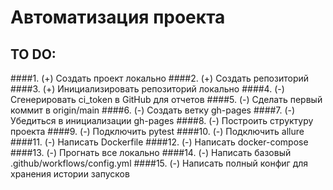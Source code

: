 # Автоматизация проекта 
## TO DO:
####1. (+) Создать проект локально 
####2. (+) Создать репозиторий 
####3. (+) Инициализировать репозиторий локально
####4. (-) Сгенерировать ci_token в GitHub для отчетов
####5. (-) Сделать первый коммит в origin/main
####6. (-) Создать ветку gh-pages
####7. (-) Убедиться в инициализации gh-pages
####8. (-) Построить структуру проекта
####9. (-) Подключить pytest
####10. (-) Подключить allure
####11. (-) Написать Dockerfile
####12. (-) Написать docker-compose
####13. (-) Прогнать все локально
####14. (-) Написать базовый .github/workflows/config.yml
####15. (-) Написать полный конфиг для хранения истории запусков
